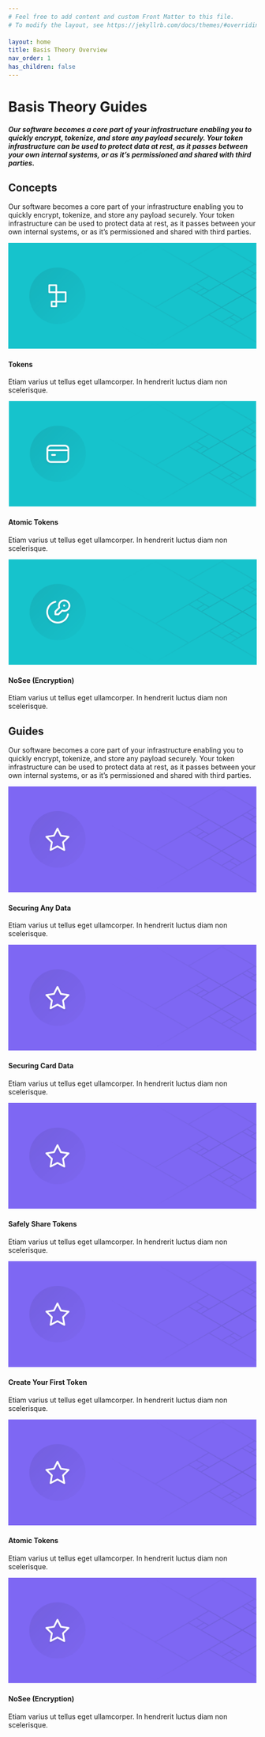 ```yaml
---
# Feel free to add content and custom Front Matter to this file.
# To modify the layout, see https://jekyllrb.com/docs/themes/#overriding-theme-defaults

layout: home
title: Basis Theory Overview
nav_order: 1
has_children: false
---
```

<html>
    <head>
        <meta charset="utf-8">
        <title>Basis Theory Overview</title>
    </head>
    <body>
        <div id="header">
            <h1>Basis Theory Guides</h1>
            <h5>Our software becomes a core part of your infrastructure enabling you to quickly encrypt, tokenize, and store any payload securely. Your token infrastructure can be used to protect data at rest, as it passes between your own internal systems, or as it’s permissioned and shared with third parties.</h5>
        </div>
        <div id="container">
            <h2 class="no_toc">Concepts</h2>
            <p>Our software becomes a core part of your infrastructure enabling you to quickly encrypt, tokenize, and store any payload securely. Your token infrastructure can be used to protect data at rest, as it passes between your own internal systems, or as it’s permissioned and shared with third parties. </p>
            <div class="card-box">
                <div class="card">
                    <img src="./assets/images/card1.svg">
                    <div class="container">
                        <h4>Tokens</h4>
                        <p>Etiam varius ut tellus eget ullamcorper. In hendrerit luctus diam non scelerisque.</p>
                    </div>
                </div>
                <div class="card">
                    <img src="assets/images/card2.svg">
                    <div class="container">
                        <h4>Atomic Tokens</h4>
                        <p>Etiam varius ut tellus eget ullamcorper. In hendrerit luctus diam non scelerisque.</p>
                    </div>
                </div>
                <div class="card">
                    <img src="./assets/images/card3.svg">
                    <div class="container">
                        <h4>NoSee (Encryption)</h4>
                        <p>Etiam varius ut tellus eget ullamcorper. In hendrerit luctus diam non scelerisque.</p>
                    </div>
                </div>
            </div>
            <h2 class="no_toc">Guides</h2>
            <p>Our software becomes a core part of your infrastructure enabling you to quickly encrypt, tokenize, and store any payload securely. Your token infrastructure can be used to protect data at rest, as it passes between your own internal systems, or as it’s permissioned and shared with third parties.</p>
            <div class="card-box">
                <div class="card">
                    <img src="./assets/images/card4.svg">
                    <div class="container">
                        <h4>Securing Any Data</h4>
                        <p>Etiam varius ut tellus eget ullamcorper. In hendrerit luctus diam non scelerisque.</p>
                    </div>
                </div>
                <div class="card">
                    <img src="./assets/images/card4.svg">
                    <div class="container">
                        <h4>Securing Card Data</h4>
                        <p>Etiam varius ut tellus eget ullamcorper. In hendrerit luctus diam non scelerisque.</p>
                    </div>
                </div>
                <div class="card">
                    <img src="./assets/images/card4.svg">
                    <div class="container">
                        <h4>Safely Share Tokens</h4>
                        <p>Etiam varius ut tellus eget ullamcorper. In hendrerit luctus diam non scelerisque.</p>
                    </div>
                </div>
                <div class="card">
                    <img src="./assets/images/card4.svg">
                    <div class="container">
                        <h4>Create Your First Token</h4>
                        <p>Etiam varius ut tellus eget ullamcorper. In hendrerit luctus diam non scelerisque.</p>
                    </div>
                </div>
                <div class="card">
                    <img src="./assets/images/card4.svg">
                    <div class="container">
                        <h4>Atomic Tokens</h4>
                        <p>Etiam varius ut tellus eget ullamcorper. In hendrerit luctus diam non scelerisque.</p>
                    </div>
                </div>
                <div class="card">
                    <img src="./assets/images/card4.svg">
                    <div class="container">
                        <h4>NoSee (Encryption)</h4>
                        <p>Etiam varius ut tellus eget ullamcorper. In hendrerit luctus diam non scelerisque.</p>
                    </div>
                </div>
            </div>
        </div>
    </body>
</html>